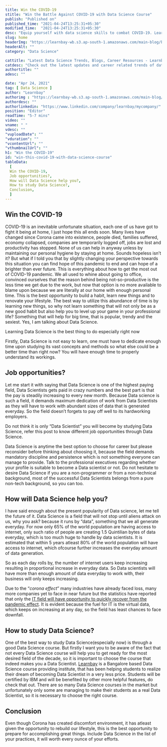 ```yaml
---
title: Win the COVID-19
stitle: "Win the Battle Against COVID-19 with Data Science Course"
publish: "Published on" 
published_time: "2021-04-24T13:25:31+05:30"
modified_time:  "2021-04-24T13:25:31+05:30"
desc: "Equip yourself with data science skills to combat COVID-19. Learn how to analyze and predict pandemic trends."
slug: home
headerImg: "https://learnbay-wb.s3.ap-south-1.amazonaws.com/main-blog/blog/covid.png"
headerAlt: ""
category: "Data Science"

cattitle: "Latest Data Science Trends, Blogs, Career Resources - Learnbay Blogs"
catdesc: "Check out the latest updates and career related trends of data science and business analytics here inside the Learnbay's data science blogs."
authortitle: ""
adesc: ""

date: "Apr 24, 2021"
tag: [ Data Science ]
author: "Learnbay"
authorimg : "https://learnbay-wb.s3.ap-south-1.amazonaws.com/main-blog/blog/learnbay-admin.webp"
authordesc: ""
authorlinkedin: "https://www.linkedin.com/company/learnbay/mycompany/"
position: "Editor"
readTime: "5-7 mins"
video: ""
vname: " "
vdesc: ""
"vuploadDate": ""
"vduration": ""
"vcontentUrl": ""
"vthumbnailUrl": ""
h1: "Win the COVID-19"
id: "win-this-covid-19-with-data-science-course"
tableData:
  [
  Win the COVID-19,
  Job opportunities?,
  How will Data Science help you?,
  How to study Data Science?,
  Conclusion,
  ]
---
```

## Win the COVID-19

COVID-19 is an inevitable unfortunate situation, each one of us have got to fight it being at home, I just hope this all ends soon. Many lives have changed since Corona came into existence, people died, families suffered, economy collapsed, companies are temporarily logged off, jobs are lost and productivity has stopped. None of us can help in anyway unless by maintaining our personal hygiene by staying at home. Sounds hopeless isn’t it? But what if I told you that by slightly changing your perspective towards this situation you can find hope of this pandemic to end and can hope of a brighter than ever future. This is everything about how to get the most out of COVID-19 pandemic. We all used to whine about going to office, convinced ourselves that the reason behind being not-so-productive is the less time we get due to the work, but now that option is no more available to blame upon because we are literally at our home with enough personal time. This is the best opportunity to build a habit, learn new things and to renovate your lifestyle. The best way to utilize this abundance of time is by learning new things, so why not learn something that will not only be as a new good habit but also help you to level up your game in your professional life? Something that will help for big time, that is popular, trendy and the sexiest. Yes, I am talking about Data Science.

Learning Data Science is the best thing to do especially right now

Firstly, Data Science is not easy to learn, one must have to dedicate enough time upon studying its vast concepts and methods so what else could be a better time than right now? You will have enough time to properly understand its workings.


## Job opportunities?

Let me start it with saying that Data Science is one of the highest paying field, Data Scientists gets paid in crazy numbers and the best part is that the pay is steadily increasing to every new month. Because Data science is such a field, it demands maximum dedication of work from Data Scientists as they will have to work with abundant sizes of data that is generated everyday. So the field doesn’t forgets to pay off well to its hardworking employers.

Do not think it is only “Data Scientist” you will become by studying Data Science, refer this post to know different job opportunities through Data Science.

Data Science is anytime the best option to choose for career but please reconsider before thinking about choosing it, because the field demands mandatory discipline and persistence which is not something everyone can manage to provide. Talk to the professional executives regarding whether your profile is suitable to become a Data scientist or not. Do not hesitate to desire Data Science if you are a non-programmer or from a non-technical background, most of the successful Data Scientists belongs from a pure non-tech background, so you can too.


## How will Data Science help you?

I have said enough about the present popularity of Data science, let me tell the future of it. Data Science is a field that will not stop until aliens attack on us, why you ask? because it runs by “data”, something that we all generate everyday. For now only 65% of the world population are having access to internet, only such ratio of people are creating 1.5 Quintilian bytes of data everyday, which is too much huge to handle by data scientists. It is estimated that within 5 years atleast 80% of the world population will have access to internet, which ofcourse further increases the everyday amount of data generation.

So as each day rolls by, the number of internet users keep increasing resulting in proportional increase in everyday data. So Data scientists will have more than enough amount of data everyday to work with, their business will only keeps increasing.

Due to the “_corona effect_” many industries have already faced loss, many more companies yet to face in near future but the statistics have reported that only the <a href="https://www.deccanherald.com/business/business-news/how-the-indian-it-industry-can-survive-the-covid-19-crisis-821877.html" target="_blank" rel="nofollow">IT field will have opportunity to quickly recover from the pandemic effect</a>. It is evident because the fuel for IT is the virtual data, which keeps on increasing at any day, so the field has least chances to face downfall.


## How to study Data Science?

One of the best way to study Data Science(especially now) is through a good Data Science course. But firstly I want you to be aware of the fact that not every Data Science course will help you to get ready for the most desired field of the decade, so it is important to choose the course that indeed makes you a Data Scientist. <a href="https://www.learnbay.co/data-science-course/" target="_blank">Learnbay</a> <span style="text-decoration:underline;"> </span>is a Bangalore based Data Science course providing institute, that has been helping students to realize their dream of becoming Data Scientist in a very less price. Students will be certified by IBM and will be benefited by other more helpful features, do check that out. There are so many Data Science courses in the market but unfortunately only some are managing to make their students as a real Data Scientist, so it is necessary to choose the right course.


## Conclusion

Even though Corona has created discomfort environment, it has atleast given the opportunity to rebuild our lifestyle, this is the best opportunity to prepare for accomplishing great things. Include Data Science in the list of your practices, it will worth every ounce of your efforts.
